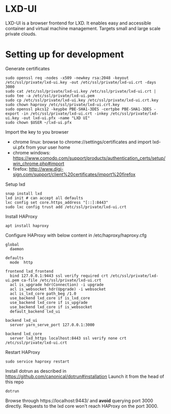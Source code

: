 # LXD-UI

LXD-UI is a browser frontend for LXD. It enables easy and accessible container and virtual machine management.
Targets small and large scale private clouds.

# Setting up for development

Generate certificates

    sudo openssl req -nodes -x509 -newkey rsa:2048 -keyout /etc/ssl/private/lxd-ui.key -out /etc/ssl/private/lxd-ui.crt -days 3000
    sudo cat /etc/ssl/private/lxd-ui.key /etc/ssl/private/lxd-ui.crt | sudo tee -a /etc/ssl/private/lxd-ui.pem
    sudo cp /etc/ssl/private/lxd-ui.key /etc/ssl/private/lxd-ui.crt.key
    sudo chown haproxy /etc/ssl/private/lxd-ui.crt.key
    sudo openssl pkcs12 -keypbe PBE-SHA1-3DES -certpbe PBE-SHA1-3DES -export -in /etc/ssl/private/lxd-ui.crt -inkey /etc/ssl/private/lxd-ui.key -out lxd-ui.pfx -name "LXD UI"
    sudo chown $USER ~/lxd-ui.pfx

Import the key to you browser
- chrome linux: browse to chrome://settings/certificates and import lxd-ui.pfx from your user home
- chrome windows: https://www.comodo.com/support/products/authentication_certs/setup/win_chrome.php#import
- firefox: http://www.digi-sign.com/support/client%20certificates/import%20firefox

Setup lxd

    snap install lxd
    lxd init # can accept all defaults
    lxc config set core.https_address "[::]:8443"
    sudo lxc config trust add /etc/ssl/private/lxd-ui.crt

Install HAProxy

    apt install haproxy

Configure HAProxy with below content in /etc/haproxy/haproxy.cfg

    global
      daemon

    defaults
      mode  http

    frontend lxd_frontend
      bind 127.0.0.1:9443 ssl verify required crt /etc/ssl/private/lxd-ui.pem ca-file /etc/ssl/private/lxd-ui.crt
      acl is_upgrade hdr(Connection) -i upgrade
      acl is_websocket hdr(Upgrade) -i websocket
      acl is_lxd_core path_beg /1.0
      use_backend lxd_core if is_lxd_core
      use_backend lxd_core if is_upgrade
      use_backend lxd_core if is_websocket
      default_backend lxd_ui

    backend lxd_ui
      server yarn_serve_port 127.0.0.1:3000

    backend lxd_core
      server lxd_https localhost:8443 ssl verify none crt /etc/ssl/private/lxd-ui.crt

Restart HAProxy

    sudo service haproxy restart

Install dotrun as described in https://github.com/canonical/dotrun#installation Launch it from the head of this repo

    dotrun

Browse through https://localhost:9443/ and **avoid** querying port 3000 directly. Requests to the lxd core won't reach HAProxy on the port 3000.
